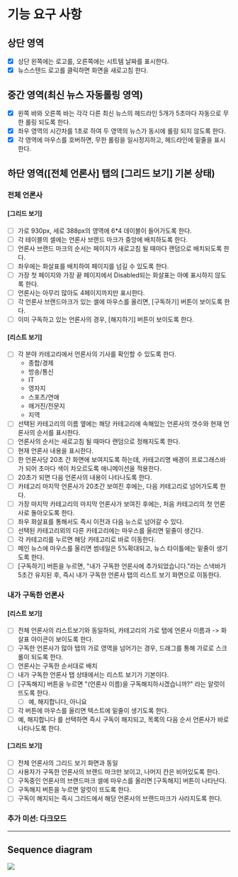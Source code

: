 # 기능 요구 사항
## 상단 영역
 - [X] 상단 왼쪽에는 로고를, 오른쪽에는 시트템 날짜를 표시한다.
 - [X] 뉴스스텐드 로고를 클릭하면 화면을 새로고침 한다.

## 중간 영역(최신 뉴스 자동롤링 영역)
 - [X] 왼쪽 바와 오른쪽 바는 각각 다른 최신 뉴스의 헤드라인 5개가 5초마다 자동으로 무한 롤링 되도록 한다.
 - [X] 좌우 영역의 시간차를 1초로 하여 두 영역의 뉴스가 동시에 롤링 되지 않도록 한다.
 - [X] 각 영역에 마우스를 호버하면, 무한 롤링을 일시정지하고, 헤드라인에 밑줄을 표시한다.

## 하단 영역([전체 언론사] 탭의 [그리드 보기] 기본 상태)
### 전체 언론사
#### [그리드 보기]
 - [ ] 가로 930px, 세로 388px의 영역에 6*4 데이블이 들어가도록 한다.
 - [ ] 각 테이블의 셀에는 언론사 브랜드 마크가 중앙에 배치하도록 한다.
 - [ ] 언론사 브랜드 마크의 순서는 페이지가 새로고침 될 때마다 랜덤으로 배치되도록 한다.
 - [ ] 좌우에는 화살표를 배치하여 페이지를 넘길 수 있도록 한다.
 - [ ] 가장 첫 페이지와 가장 끝 페이지에서 Disabled되는 화살표는 아예 표시하지 않도록 한다.
 - [ ] 언론사는 아무리 많아도 4페이지까지만 표시한다.
 - [ ] 각 언론사 브랜드마크가 있는 셀에 마우스를 올리면, [구독하기] 버튼이 보이도록 한다.
 - [ ] 이미 구독하고 있는 언론사의 경우, [해지하기] 버튼이 보이도록 한다.
 
#### [리스트 보기]
 - [ ] 각 분야 카테고리에서 언론사의 기사를 확인할 수 있도록 한다.
   - 종합/경제
   - 방송/통신
   - IT
   - 영자지
   - 스포츠/연애
   - 매거진/전문지
   - 지역
 - [ ] 선택된 카테고리의 이름 옆에는 해당 카테고리에 속해있는 언론사의 갯수와 현재 언론사의 순서를 표시한다.
 - [ ] 언론사의 순서는 새로고침 될 때마다 랜덤으로 정해지도록 한다.
 - [ ] 현재 언론사 내용을 표시한다.
 - [ ] 한 언론사당 20초 간 화면에 보여지도록 하는데, 카테고리명 배경이 프로그래스바가 되어 초마다 색이 차오르도록 애니메이션을 적용한다.
 - [ ] 20초가 되면 다음 언론사의 내용이 나타나도록 한다.
 - [ ] 카테고리 마지막 언론사가 20초간 보여진 후에는, 다음 카테고리로 넘어가도록 한다.
 - [ ] 가장 마지막 카테고리의 마지막 언론사가 보여진 후에는, 처음 카테고리의 첫 언론사로 돌아오도록 한다.
 - [ ] 좌우 화살표를 통해서도 즉시 이전과 다음 뉴스로 넘어갈 수 있다.
 - [ ] 선택된 카테고리외의 다른 카테고리에는 마우스를 올리면 밑줄이 생긴다.
 - [ ] 각 카테고리를 누르면 해당 카테고리로 바로 이동한다.
 - [ ] 메인 뉴스에 마우스를 올리면 썸네일은 5%확대되고, 뉴스 타이틀에는 밑줄이 생기도록 한다.
 - [ ] [구독하기] 버튼을 누르면, "내가 구독한 언론사에 추가되었습니다."라는 스낵바가 5초간 유지된 후, 즉시 내가 구독한 언론사 탭의 리스트 보기 화면으로 이동한다.
 
 ### 내가 구독한 언론사
 #### [리스트 보기]
  - [ ] 전체 언론사의 리스트보기와 동일하되, 카테고리의 가로 탭에 언론사 이름과 -> 화살표 아이콘이 보이도록 한다.
  - [ ] 구독한 언론사가 많아 탭의 가로 영역을 넘어가는 경우, 드래그를 통해 가로로 스크롤이 되도록 한다.
  - [ ] 언론사는 구독한 순서대로 배치
  - [ ] 내가 구독한 언론사 탭 상태에서는 리스트 보기가 기본이다.
  - [ ] [구독해지] 버튼을 누르면 "(언론사 이름)을 구독해지하시겠습니까?" 라는 알럿이 뜨도록 한다.
    - [ ] 예, 해지합니다, 아니요
  - [ ] 각 버튼에 마우스를 올리면 텍스트에 밑줄이 생기도록 한다.
  - [ ] 예, 해지합니다 를 선택하면 즉시 구독이 해지되고, 목록의 다음 순서 언론사가 바로 나타나도록 한다.
#### [그리드 보기]
 - [ ] 전체 언론사의 그리드 보기 화면과 동일
 - [ ] 사용자가 구독한 언론사의 브랜드 마크만 보이고, 나머지 칸은 비어있도록 한다.
 - [ ] 구독중인 언론사의 브랜드마크 셀에 마우스를 올리면 [구독해지] 버튼이 나타난다.
 - [ ] 구독해지 버튼을 누르면 알럿이 뜨도록 한다.
 - [ ] 구독이 해지되는 즉시 그리드에서 해당 언론사의 브랜드마크가 사라지도록 한다.
  
### 추가 미션: 다크모드
---

## Sequence diagram
[![](https://mermaid.ink/img/pako:eNqNkMFOwzAMhl8l8gmkjgfoAWmjW4cECKkTl6SHLDHMsCaVk6qgde9OuoFUEAdySj5__m3lAMZbhBye9743O81RbArlRDpzSc7i-9VrqMVsdi0WF_O2Ta_Lc3lxgjdyjdoi11NYyI1vH7APT4T9j8pS3mtyE7wc8UCh6rbBMG0xExTuKMTRGcRKPjKGU06FezTR8_8aSznOXyHaL7_87Q9iLUsmO1nmD-dWfmfWkEGD3Giy6bsOY4eCuMMGFeTpajW_KVDumDzdRV99OAN55A4z6FqrIxakX1g3Z3j8BGrre1E?type=png)](https://mermaid-js.github.io/mermaid-live-editor/edit#pako:eNqNkMFOwzAMhl8l8gmkjgfoAWmjW4cECKkTl6SHLDHMsCaVk6qgde9OuoFUEAdySj5__m3lAMZbhBye9743O81RbArlRDpzSc7i-9VrqMVsdi0WF_O2Ta_Lc3lxgjdyjdoi11NYyI1vH7APT4T9j8pS3mtyE7wc8UCh6rbBMG0xExTuKMTRGcRKPjKGU06FezTR8_8aSznOXyHaL7_87Q9iLUsmO1nmD-dWfmfWkEGD3Giy6bsOY4eCuMMGFeTpajW_KVDumDzdRV99OAN55A4z6FqrIxakX1g3Z3j8BGrre1E)